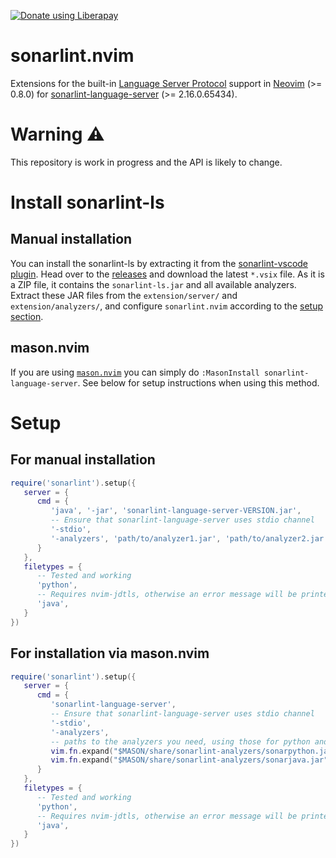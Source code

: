 <script src="https://liberapay.com/schrieveslaach/widgets/button.js"></script>
<noscript><a href="https://liberapay.com/schrieveslaach/donate"><img alt="Donate using Liberapay" src="https://liberapay.com/assets/widgets/donate.svg"></a></noscript>

# sonarlint.nvim

Extensions for the built-in [Language Server Protocol][1] support in [Neovim][2] (>= 0.8.0) for [sonarlint-language-server][3] (>= 2.16.0.65434).

[1]: https://microsoft.github.io/language-server-protocol/
[2]: https://neovim.io/
[3]: https://github.com/SonarSource/sonarlint-language-server

# Warning :warning:

This repository is work in progress and the API is likely to change.

# Install sonarlint-ls

## Manual installation

You can install the sonarlint-ls by extracting it from the [sonarlint-vscode plugin](https://github.com/SonarSource/sonarlint-vscode). Head over to the [releases](https://github.com/SonarSource/sonarlint-vscode/releases) and download the latest `*.vsix` file. As it is a ZIP file, it contains the `sonarlint-ls.jar` and all available analyzers. Extract these JAR files from the `extension/server/` and `extension/analyzers/`, and configure `sonarlint.nvim` according to the [setup section](#setup).

## mason.nvim

If you are using [`mason.nvim`](https://github.com/williamboman/mason.nvim) you can simply do `:MasonInstall sonarlint-language-server`. See below for setup instructions when using this method.

# <a name="setup"></a>Setup

## For manual installation

```lua
require('sonarlint').setup({
   server = {
      cmd = { 
         'java', '-jar', 'sonarlint-language-server-VERSION.jar',
         -- Ensure that sonarlint-language-server uses stdio channel
         '-stdio',
         '-analyzers', 'path/to/analyzer1.jar', 'path/to/analyzer2.jar',
      }
   },
   filetypes = {
      -- Tested and working
      'python',
      -- Requires nvim-jdtls, otherwise an error message will be printed
      'java',
   }
})
```

## For installation via mason.nvim

```lua
require('sonarlint').setup({
   server = {
      cmd = { 
         'sonarlint-language-server',
         -- Ensure that sonarlint-language-server uses stdio channel
         '-stdio',
         '-analyzers',
         -- paths to the analyzers you need, using those for python and java in this example
         vim.fn.expand("$MASON/share/sonarlint-analyzers/sonarpython.jar"),
         vim.fn.expand("$MASON/share/sonarlint-analyzers/sonarjava.jar"),
      }
   },
   filetypes = {
      -- Tested and working
      'python',
      -- Requires nvim-jdtls, otherwise an error message will be printed
      'java',
   }
})
```

